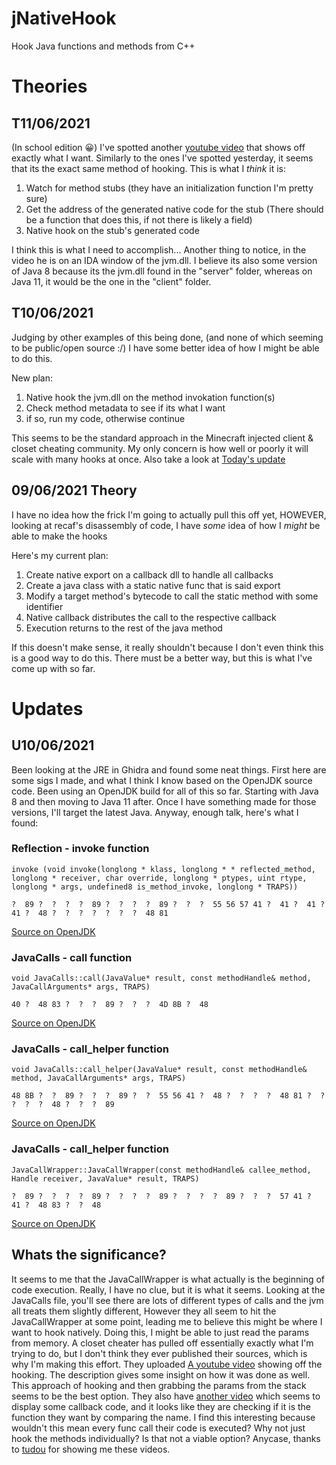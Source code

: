 # jNativeHook
 Hook Java functions and methods from C++

# Theories
## T11/06/2021
(In school edition 😀)
I've spotted another [youtube video](https://youtu.be/4Futai_P5gw) that shows off exactly what I want. Similarly to the ones I've spotted yesterday, it seems that its the exact same method of hooking. This is what I *think* it is:
1. Watch for method stubs (they have an initialization function I'm pretty sure)
2. Get the address of the generated native code for the stub (There should be a function that does this, if not there is likely a field)
3. Native hook on the stub's generated code

I think this is what I need to accomplish...
Another thing to notice, in the video he is on an IDA window of the jvm.dll. I believe its also some version of Java 8 because its the jvm.dll found in the "server" folder, whereas on Java 11, it would be the one in the "client" folder.

## T10/06/2021
Judging by other examples of this being done, (and none of which seeming to be public/open source :/) I have some better idea of how I might be able to do this.

New plan:
1. Native hook the jvm.dll on the method invokation function(s)
2. Check method metadata to see if its what I want
3. if so, run my code, otherwise continue

This seems to be the standard approach in the Minecraft injected client & closet cheating community. My only concern is how well or poorly it will scale with many hooks at once. Also take a look at [Today's update](#U10062021)

## 09/06/2021 Theory
I have no idea how the frick I'm going to actually pull this off yet, HOWEVER, looking at recaf's disassembly of code, I have *some* idea of how I *might* be able to make the hooks

Here's my current plan:
1. Create native export on a callback dll to handle all callbacks
2. Create a java class with a static native func that is said export
3. Modify a target method's bytecode to call the static method with some identifier
4. Native callback distributes the call to the respective callback
5. Execution returns to the rest of the java method

If this doesn't make sense, it really shouldn't because I don't even think this is a good way to do this. There must be a better way, but this is what I've come up with so far.

# Updates
## U10/06/2021

Been looking at the JRE in Ghidra and found some neat things. First here are some sigs I made, and what I think I know based on the OpenJDK source code. Been using an OpenJDK build for all of this so far. Starting with Java 8 and then moving to Java 11 after. Once I have something made for those versions, I'll target the latest Java. Anyway, enough talk, here's what I found:

### Reflection - invoke function
``invoke (void invoke(longlong * klass, longlong * * reflected_method, longlong * receiver, char override, longlong * ptypes, uint rtype, longlong * args, undefined8 is_method_invoke, longlong * TRAPS))``

``?  89 ?  ?  ?  ?  89 ?  ?  ?  ?  89 ?  ?  ?  55 56 57 41 ?  41 ?  41 ?  41 ?  48 ?  ?  ?  ?  ?  ?  ?  48 81``

[Source on OpenJDK](https://github.com/openjdk/jdk/blob/master/src/hotspot/share/runtime/reflection.cpp#L953)

### JavaCalls - call function
``void JavaCalls::call(JavaValue* result, const methodHandle& method, JavaCallArguments* args, TRAPS)``

``40 ?  48 83 ?  ?  ?  89 ?  ?  ?  4D 8B ?  48``

[Source on OpenJDK](https://github.com/openjdk/jdk/blob/master/src/hotspot/share/runtime/javaCalls.cpp#L338)

### JavaCalls - call_helper function
``void JavaCalls::call_helper(JavaValue* result, const methodHandle& method, JavaCallArguments* args, TRAPS)``

``48 8B ?  ?  89 ?  ?  ?  89 ?  ?  55 56 41 ?  48 ?  ?  ?  ?  48 81 ?  ?  ?  ?  ?  48 ?  ?  ?  89``

[Source on OpenJDK](https://github.com/openjdk/jdk/blob/master/src/hotspot/share/runtime/javaCalls.cpp#L346)

### JavaCalls - call_helper function
``JavaCallWrapper::JavaCallWrapper(const methodHandle& callee_method, Handle receiver, JavaValue* result, TRAPS)``

``?  89 ?  ?  ?  ?  89 ?  ?  ?  ?  89 ?  ?  ?  ?  89 ?  ?  ?  57 41 ?  41 ?  48 83 ?  ?  48``

[Source on OpenJDK](https://github.com/openjdk/jdk/blob/master/src/hotspot/share/runtime/javaCalls.cpp#L55)

## Whats the significance?
It seems to me that the JavaCallWrapper is what actually is the beginning of code execution. Really, I have no clue, but it is what it seems. Looking at the JavaCalls file, you'll see there are lots of different types of calls and the jvm all treats them slightly different, However they all seem to hit the JavaCallWrapper at some point, leading me to believe this might be where I want to hook natively. Doing this, I might be able to just read the params from memory. A closet cheater has pulled off essentially exactly what I'm trying to do, but I don't think they ever published their sources, which is why I'm making this effort. They uploaded [A youtube video](https://youtu.be/UHhoBla4IZE) showing off the hooking. The description gives some insight on how it was done as well. This approach of hooking and then grabbing the params from the stack seems to be the best option. They also have [another video](https://youtu.be/YNK0mpc6728) which seems to display some callback code, and it looks like they are checking if it is the function they want by comparing the name. I find this interesting because wouldn't this mean every func call their code is executed? Why not just hook the methods individually? Is that not a viable option? Anycase, thanks to [tudou](https://github.com/tudou) for showing me these videos.

